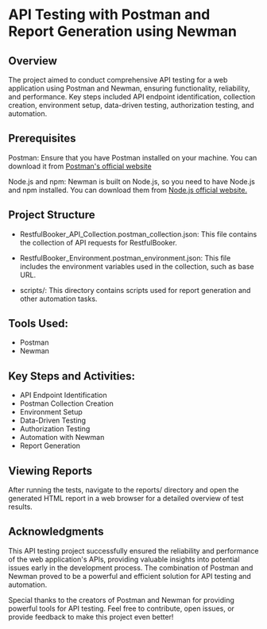 # API Testing with Postman and Report Generation using Newman

## Overview
The project aimed to conduct comprehensive API testing for a web application using Postman and Newman, ensuring functionality, reliability, and performance. Key steps included API endpoint identification, collection creation, environment setup, data-driven testing, authorization testing, and automation.

## Prerequisites
Postman: Ensure that you have Postman installed on your machine. You can download it from [Postman's official website](https://www.postman.com/downloads/)

Node.js and npm: Newman is built on Node.js, so you need to have Node.js and npm installed. You can download them from [Node.js official website.](https://nodejs.org/en)

## Project Structure
- RestfulBooker_API_Collection.postman_collection.json: This file contains the collection of API requests for RestfulBooker.

- RestfulBooker_Environment.postman_environment.json: This file includes the environment variables used in the collection, such as base URL.

- scripts/: This directory contains scripts used for report generation and other automation tasks.


## Tools Used:
- Postman
- Newman

## Key Steps and Activities:
- API Endpoint Identification
- Postman Collection Creation
- Environment Setup
- Data-Driven Testing
- Authorization Testing
- Automation with Newman
- Report Generation

## Viewing Reports
After running the tests, navigate to the reports/ directory and open the generated HTML report in a web browser for a detailed overview of test results.

## Acknowledgments
This API testing project successfully ensured the reliability and performance of the web application's APIs, providing valuable insights into potential issues early in the development process. The combination of Postman and Newman proved to be a powerful and efficient solution for API testing and automation.

Special thanks to the creators of Postman and Newman for providing powerful tools for API testing. Feel free to contribute, open issues, or provide feedback to make this project even better!
